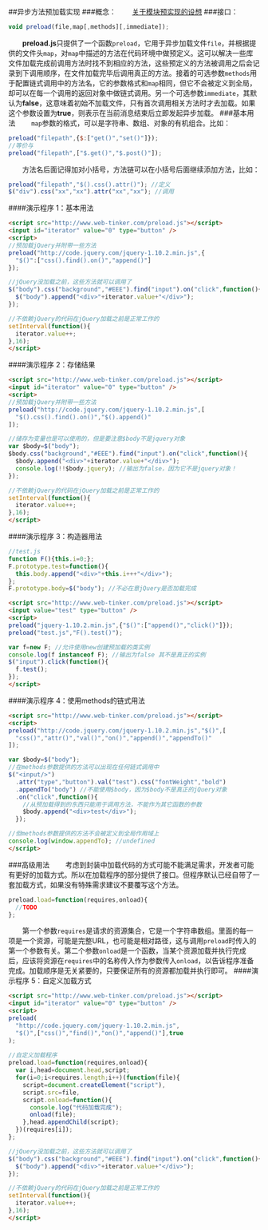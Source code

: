 ##异步方法预加载实现
###概念：
　　[关于模块预实现的设想](http://www.web-tinker.com/article/20386.html)
###接口：
```JavaScript
void preload(file,map[,methods][,immediate]);
```
　　**preload.js**只提供了一个函数`preload`，它用于异步加载文件`file`，并根据提供的文件头`map`，对`map`中描述的方法在代码环境中做预定义。这可以解决一些库文件加载完成前调用方法时找不到相应的方法，这些预定义的方法被调用之后会记录到下调用顺序，在文件加载完毕后调用真正的方法。接着的可选参数`methods`用于配置链式调用中的方法名，它的参数格式和`map`相同，但它不会被定义到全局，却可以在每一个调用的返回对象中做链式调用。另一个可选参数`immediate`，其默认为**false**，这意味着初始不加载文件，只有首次调用相关方法时才去加载。如果这个参数设置为**true**，则表示在当前消息结束后立即发起异步加载。
###基本用法
　　`map`参数的格式，可以是字符串、数组、对象的有机组合。比如：
```JavaScript
preload("filepath",{$:["get()","set()"]});
//等价与
preload("filepath",["$.get()","$.post()"]);
```
　　方法名后面记得加对小括号，方法链可以在小括号后面继续添加方法，比如：
```JavaScript
preload("filepath","$().css().attr()"); //定义
$("div").css("xx","xx").attr("xx","xx"); //调用
```
####演示程序 1：基本用法
```HTML
<script src="http://www.web-tinker.com/preload.js"></script>
<input id="iterator" value="0" type="button" />
<script>
//预加载jQuery并附带一些方法
preload("http://code.jquery.com/jquery-1.10.2.min.js",{
  "$()":["css().find().on()","append()"]
});

//jQuery没加载之前，这些方法就可以调用了
$("body").css("background","#EEE").find("input").on("click",function(){
  $("body").append("<div>"+iterator.value+"</div>");
});

//不依赖jQuery的代码在jQuery加载之前是正常工作的
setInterval(function(){
  iterator.value++;
},16);
</script>
```
####演示程序 2：存储结果
```HTML
<script src="http://www.web-tinker.com/preload.js"></script>
<input id="iterator" value="0" type="button" />
<script>
//预加载jQuery并附带一些方法
preload("http://code.jquery.com/jquery-1.10.2.min.js",[
  "$().css().find().on()","$().append()"
]);

//储存为变量也是可以使用的，但是要注意$body不是jquery对象
var $body=$("body");
$body.css("background","#EEE").find("input").on("click",function(){
  $body.append("<div>"+iterator.value+"</div>");
  console.log(!!$body.jquery); //输出为false，因为它不是jquery对象！
});

//不依赖jQuery的代码在jQuery加载之前是正常工作的
setInterval(function(){
  iterator.value++;
},16);
</script>
```
####演示程序 3：构造器用法
```JavaScript
//test.js
function F(){this.i=0;};
F.prototype.test=function(){
  this.body.append("<div>"+this.i+++"</div>");
};
F.prototype.body=$("body"); //不必在意jQuery是否加载完成
```
```HTML
<script src="http://www.web-tinker.com/preload.js"></script>
<input value="test" type="button" />
<script>
preload("jquery-1.10.2.min.js",{"$()":["append()","click()"]});
preload("test.js","F().test()");

var f=new F; //允许使用new创建预加载的类实例
console.log(f instanceof F); //输出为false 其不是真正的实例
$("input").click(function(){
  f.test();
});
</script>
```
####演示程序 4：使用methods的链式用法
```HTML
<script src="http://www.web-tinker.com/preload.js"></script>
<script>
preload("http://code.jquery.com/jquery-1.10.2.min.js","$()",[
  "css()","attr()","val()","on()","append()","appendTo()"
]);

var $body=$("body");
//在methods参数提供的方法可以出现在任何链式调用中
$("<input/>")
  .attr("type","button").val("test").css("fontWeight","bold")
  .appendTo("body") //不能使用$body，因为$body不是真正的jQuery对象
  .on("click",function(){
    //从预加载得到的东西只能用于调用方法，不能作为其它函数的参数
    $body.append("<div>test</div>");
  });

//但methods参数提供的方法不会被定义到全局作用域上
console.log(window.appendTo); //undefined
</script>
```
###高级用法
　　考虑到封装中加载代码的方式可能不能满足需求，开发者可能有更好的加载方式。所以在加载程序的部分提供了接口。但程序默认已经自带了一套加载方式，如果没有特殊需求建议不要覆写这个方法。
```JavaScript
preload.load=function(requires,onload){
  //TODO
};
```
　　第一个参数`requires`是请求的资源集合，它是一个字符串数组。里面的每一项是一个资源，可能是完整URL，也可能是相对路径，这与调用`preload`时传入的第一个参数有关。第二个参数`onload`是一个函数，当某个资源加载并执行完成后，应该将资源在`requires`中的名称传入作为参数传入`onload`，以告诉程序准备完成。加载顺序是无关紧要的，只要保证所有的资源都加载并执行即可。
####演示程序 5：自定义加载方式
```HTML
<script src="http://www.web-tinker.com/preload.js"></script>
<input id="iterator" value="0" type="button" />
<script>
preload(
  "http://code.jquery.com/jquery-1.10.2.min.js",
  "$()",["css()","find()","on()","append()"],true
);
    
//自定义加载程序
preload.load=function(requires,onload){
  var i,head=document.head,script;
  for(i=0;i<requires.length;i++)(function(file){
    script=document.createElement("script"),
    script.src=file,
    script.onload=function(){
      console.log("代码加载完成");
      onload(file);
    },head.appendChild(script);
  })(requires[i]);
};

//jQuery没加载之前，这些方法就可以调用了
$("body").css("background","#EEE").find("input").on("click",function(){
  $("body").append("<div>"+iterator.value+"</div>");
});

//不依赖jQuery的代码在jQuery加载之前是正常工作的
setInterval(function(){
  iterator.value++;
},16);
</script>
```
